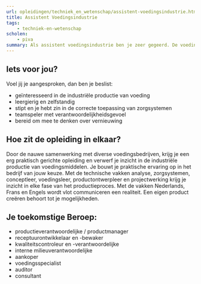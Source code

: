 ```yaml
---
url: opleidingen/techniek_en_wetenschap/assistent-voedingsindustrie.html
title: Assistent Voedingsindustrie
tags:
    - techniek-en-wetenschap
scholen:
    - piva
summary: Als assistent voedingsindustrie ben je zeer gegeerd. De voedingsindustrie zit in een constante evolutie en groei. Daarom is er een grote vraag naar personeel met inzicht in de productietechnieken en kwaliteitszorgsystemen. Men zoekt vooral mensen die over de nodige competenties beschikken om de productie van voedingsmiddelen te ondersteunen en kunnen meedenken op vlak van product- en procesvernieuwing.
---
```


## Iets voor jou?

Voel jij je aangesproken, dan ben je beslist:

* geïnteresseerd in de industriële productie van voeding
* leergierig en zelfstandig
* stipt en je hebt zin in de correcte toepassing van zorgsystemen
* teamspeler met verantwoordelijkheidsgevoel
* bereid om mee te denken over vernieuwing

## Hoe zit de opleiding in elkaar?

Door de nauwe samenwerking met diverse voedingsbedrijven, krijg je een erg praktisch gerichte opleiding en verwerf je inzicht in de industriële productie van voedingsmiddelen. Je bouwt je praktische ervaring op in het bedrijf van jouw keuze. Met de technische vakken analyse, zorgsystemen, conceptleer, voedingsleer, productontwerpleer en projectwerking krijg je inzicht in elke fase van het productieproces. Met de vakken Nederlands, Frans en Engels wordt vlot communiceren een realiteit. Een eigen product creëren behoort tot je mogelijkheden.

## Je toekomstige Beroep:

* productieverantwoordelijke / productmanager
* receptuurontwikkelaar en -bewaker
* kwaliteitscontroleur en -verantwoordelijke
* interne milieuverantwoordelijke
* aankoper
* voedingsspecialist
* auditor
* consultant
